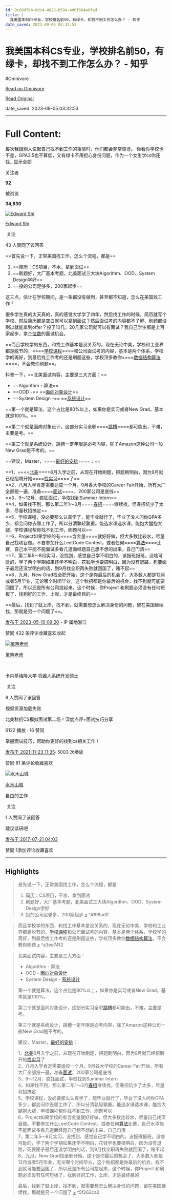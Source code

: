 ```yaml
---
id: 0c60d7bb-0dc4-4028-b59a-4d6f664a6fad
title: |
  我美国本科CS专业，学校排名前50，有绿卡，却找不到工作怎么办？ - 知乎
date_saved: 2023-09-05 03:32:53
---
```


# 我美国本科CS专业，学校排名前50，有绿卡，却找不到工作怎么办？ - 知乎
#Omnivore

[Read on Omnivore](https://omnivore.app/me/https-www-zhihu-com-question-38191263-answer-3021830704-18a64420f62)

[Read Original](https://www.zhihu.com/question/38191263/answer/3021830704)

date_saved: 2023-09-05 03:32:53


--- 

# Full Content: 

每次我跟别人说起自己找不到工作的事情时，他们都会非常惊讶。 你看你学校也不差，GPA3.5也不算低，又有绿卡不用担心身份问题，作为一个女生学cs你还找…显示全部 ​

关注者

**92**

被浏览

**34,830**

[![Edward Shi](https://proxy-prod.omnivore-image-cache.app/0x0,ssGb0KWAkbD6RimHQoa0guUiZ5MdLby2CvaEfoNb_zsk/https://picx.zhimg.com/v2-d0addd52a06076c47570570d2d756889_l.jpg?source=1940ef5c)](https://www.zhihu.com/people/ljs95)

[Edward Shi](https://www.zhihu.com/people/ljs95)

​ 关注

43 人赞同了该回答

==首先说一下，正常美国找工作，怎么个流程，都是==

1. ==简历：CS项目，不水，拿到面试==
2. ==刷题好，大厂基本考题，北美面试三大块Algorithm、OOD、System Design学好==
3. ==投的公司足够多，200家起步==

这三点，估计在学校期间，是一条都没有做到，甚至都不知道，怎么在美国找工作？

很多学生真的太天真的，真的感觉大学学了四年，然后找工作的时候，简历就写个学校、然后简历都是空白就可以拿到面试？然后面试考的内容都不了解、刷题都没刷过就能拿到offer？投了10几，20几家公司就可以有面试？我自己学生都是上百家起步，拿[个位数](https://www.zhihu.com/search?q=%E4%B8%AA%E4%BD%8D%E6%95%B0&search%5Fsource=Entity&hybrid%5Fsearch%5Fsource=Entity&hybrid%5Fsearch%5Fextra=%7B%22sourceType%22%3A%22answer%22%2C%22sourceId%22%3A3021830704%7D)的面试机会。

==而且学校学的东西，和找工作基本是没关系的，现在无论中美，学校和工业界都是脱节的，====[学校课程](https://www.zhihu.com/search?q=%E5%AD%A6%E6%A0%A1%E8%AF%BE%E7%A8%8B&search%5Fsource=Entity&hybrid%5Fsearch%5Fsource=Entity&hybrid%5Fsearch%5Fextra=%7B%22sourceType%22%3A%22answer%22%2C%22sourceId%22%3A3021830704%7D)====和公司面试考的内容，基本是两个体系，学校学的再好，到最后找工作考的还是刷题这些，学校顶多教你====[数据结构算法](https://www.zhihu.com/search?q=%E6%95%B0%E6%8D%AE%E7%BB%93%E6%9E%84%E7%AE%97%E6%B3%95&search%5Fsource=Entity&hybrid%5Fsearch%5Fsource=Entity&hybrid%5Fsearch%5Fextra=%7B%22sourceType%22%3A%22answer%22%2C%22sourceId%22%3A3021830704%7D)====，不会教你刷题==。

科普一下，==北美面试内容，主要是三大方面：==

* ==Algorithm - 算法==
* ==OOD -== ==[面向对象设计](https://www.zhihu.com/search?q=%E9%9D%A2%E5%90%91%E5%AF%B9%E8%B1%A1%E8%AE%BE%E8%AE%A1&search%5Fsource=Entity&hybrid%5Fsearch%5Fsource=Entity&hybrid%5Fsearch%5Fextra=%7B%22sourceType%22%3A%22answer%22%2C%22sourceId%22%3A3021830704%7D)==
* ==System Design -== ==[系统设计](https://www.zhihu.com/search?q=%E7%B3%BB%E7%BB%9F%E8%AE%BE%E8%AE%A1&search%5Fsource=Entity&hybrid%5Fsearch%5Fsource=Entity&hybrid%5Fsearch%5Fextra=%7B%22sourceType%22%3A%22answer%22%2C%22sourceId%22%3A3021830704%7D)==

==第一个就是算法，这个占比是80%以上，如果你是实习或者New Grad，基本就是100%。==

==第二个就是面向对象设计，这部分实习全职====[跳槽](https://www.zhihu.com/search?q=%E8%B7%B3%E6%A7%BD&search%5Fsource=Entity&hybrid%5Fsearch%5Fsource=Entity&hybrid%5Fsearch%5Fextra=%7B%22sourceType%22%3A%22answer%22%2C%22sourceId%22%3A3021830704%7D)====都可能出，不难，主要是考。==

==第三个就是系统设计，跳槽一定年限是必考内容，除了Amazon这种公司一般New Grad是不考的。==

==建议，Master，====[最好的安排](https://www.zhihu.com/search?q=%E6%9C%80%E5%A5%BD%E7%9A%84%E5%AE%89%E6%8E%92&search%5Fsource=Entity&hybrid%5Fsearch%5Fsource=Entity&hybrid%5Fsearch%5Fextra=%7B%22sourceType%22%3A%22answer%22%2C%22sourceId%22%3A3021830704%7D)====：==

  
==1，====[北美](https://www.zhihu.com/search?q=%E5%8C%97%E7%BE%8E&search%5Fsource=Entity&hybrid%5Fsearch%5Fsource=Entity&hybrid%5Fsearch%5Fextra=%7B%22sourceType%22%3A%22answer%22%2C%22sourceId%22%3A2965803403%7D)====8月入学之前，从现在开始刷题，把题刷明白，因为9月就已经招聘开始====[找实习](https://www.zhihu.com/search?q=%E6%89%BE%E5%AE%9E%E4%B9%A0&search%5Fsource=Entity&hybrid%5Fsearch%5Fsource=Entity&hybrid%5Fsearch%5Fextra=%7B%22sourceType%22%3A%22answer%22%2C%22sourceId%22%3A3021830704%7D)====了==  
==2，八月入学肯定需要适应一个月，9月各大学校的Career Fair开始，所有大厂全部投一遍，准备====[面试](https://www.zhihu.com/search?q=%E9%9D%A2%E8%AF%95&search%5Fsource=Entity&hybrid%5Fsearch%5Fsource=Entity&hybrid%5Fsearch%5Fextra=%7B%22sourceType%22%3A%22answer%22%2C%22sourceId%22%3A2965803403%7D)====，200家公司是底线==  
==3，9～12月，疯狂面试，争取找到Summer Intern==  
==4，如果找不到，那么第二年1～3月====[春招](https://www.zhihu.com/search?q=%E6%98%A5%E6%8B%9B&search%5Fsource=Entity&hybrid%5Fsearch%5Fsource=Entity&hybrid%5Fsearch%5Fextra=%7B%22sourceType%22%3A%22answer%22%2C%22sourceId%22%3A2526362230%7D)====继续找，但春招坑少了太多，尽量秋招搞定==  
==5，学校课程，没必要那么认真学了，能毕业就行了，毕业了没人问你GPA多少，都会问你去哪工作了，所以分清孰轻孰重。能选水课选水课，能抱大腿抱大腿，学校课程帮你找不到工作，刷题可以==  
==6，Project如果学校的有====含金量====就好好做，但大多数比较水，尽量自己找项目做。不要参加什么LeetCode Contest，或者任何====[算法](https://www.zhihu.com/search?q=%E7%AE%97%E6%B3%95&search%5Fsource=Entity&hybrid%5Fsearch%5Fsource=Entity&hybrid%5Fsearch%5Fextra=%7B%22sourceType%22%3A%22answer%22%2C%22sourceId%22%3A2526362230%7D)====比赛，自己水平能不能面试多看几道面经题自己想不想的出来，自己门清==  
==7，第二年5～8月实习，没找到，感觉自己学不明白的，该报班报班，没啥可耻的，学了两个学期如果还学不明白，花钱学也要搞明白，因为没有退路，死要面子最后还没学明白的话，到9月找全职再失败就回国了，赌不起==  
==8，九月，New Grad找全职开始，这个是你最后的机会了，大多数人都是12月或者5月毕业，无论哪个时间毕业，这个秋招都是你最后的机会，找不到就可能要回国了，所以还是所有公司投起来，这个时候，你Project 和刷题必须没有任何短板了，找到好的工作，上岸，才是最终目的==  

==最后，找到了就上岸，找不到，就需要想怎么解决身份的问题，留在美国继续找，那就是另一个问题了==。

[发布于 2023-05-10 09:20](https://www.zhihu.com/question/38191263/answer/3021830704)・IP 属地浙江

​赞同 43​​2 条评论​收藏​喜欢收起​

[![篱笆老师](https://proxy-prod.omnivore-image-cache.app/0x0,s3qKNjz3284QYZQAnwtveW2GH5jwXUb7R-QuUW9bnzDo/https://pic1.zhimg.com/v2-42bab3db809f39fd014affe46a91e0d3_l.jpg?source=1940ef5c)](https://www.zhihu.com/people/liba-mentors)

[篱笆老师](https://www.zhihu.com/people/liba-mentors)

[​](https://www.zhihu.com/question/48510028)

卡内基梅隆大学 机器人系统开发硕士

​ 关注

8 人赞同了该回答

视频资源加载失败

北美秋招CS模拟面试第二场！深度点评+面试技巧分享

6122 播放 · 16 赞同

掌握面试技巧，帮助你更好的找到cs相关工作！

[发布于 2021-11-23 11:35](https://www.zhihu.com/question/38191263/answer/2239115452)· 5003 次播放

​赞同 8​​1 条评论​收藏​喜欢

[![水木山城](https://proxy-prod.omnivore-image-cache.app/0x0,sOTWBZu-KVEGuQd6DTPVlBNPMCh1EyHqseImf-yGylGc/https://pic1.zhimg.com/v2-8f1a188f8fc7b2264bf7a4db675d59e2_l.jpg?source=1940ef5c)](https://www.zhihu.com/people/shui-mu-shan-cheng)

[水木山城](https://www.zhihu.com/people/shui-mu-shan-cheng)

自由的工作

​ 关注

1 人赞同了该回答

建议读研吧

[发布于 2017-07-21 04:03](https://www.zhihu.com/question/38191263/answer/201479558)

​赞同 1​​添加评论​收藏​喜欢

---

## Highlights

> 首先说一下，正常美国找工作，怎么个流程，都是
> 
> 1. 简历：CS项目，不水，拿到面试
> 2. 刷题好，大厂基本考题，北美面试三大块Algorithm、OOD、System Design学好
> 3. 投的公司足够多，200家起步 [⤴️](https://omnivore.app/me/https-www-zhihu-com-question-38191263-answer-3021830704-18a64420f62#4198adff-5571-4128-b5df-2153ce094a83)  ^4198adff

> 而且学校学的东西，和找工作基本是没关系的，现在无论中美，学校和工业界都是脱节的，[学校课程](https://www.zhihu.com/search?q=%E5%AD%A6%E6%A0%A1%E8%AF%BE%E7%A8%8B&amp;search%5Fsource=Entity&amp;hybrid%5Fsearch%5Fsource=Entity&amp;hybrid%5Fsearch%5Fextra=%7B%22sourceType%22%3A%22answer%22%2C%22sourceId%22%3A3021830704%7D)和公司面试考的内容，基本是两个体系，学校学的再好，到最后找工作考的还是刷题这些，学校顶多教你[数据结构算法](https://www.zhihu.com/search?q=%E6%95%B0%E6%8D%AE%E7%BB%93%E6%9E%84%E7%AE%97%E6%B3%95&amp;search%5Fsource=Entity&amp;hybrid%5Fsearch%5Fsource=Entity&amp;hybrid%5Fsearch%5Fextra=%7B%22sourceType%22%3A%22answer%22%2C%22sourceId%22%3A3021830704%7D)，不会教你刷题 [⤴️](https://omnivore.app/me/https-www-zhihu-com-question-38191263-answer-3021830704-18a64420f62#a3ee74f2-01e5-4179-b59f-d9a00d0feb2b)  ^a3ee74f2

> 北美面试内容，主要是三大方面：
> 
> * Algorithm - 算法
> * OOD - [面向对象设计](https://www.zhihu.com/search?q=%E9%9D%A2%E5%90%91%E5%AF%B9%E8%B1%A1%E8%AE%BE%E8%AE%A1&amp;search%5Fsource=Entity&amp;hybrid%5Fsearch%5Fsource=Entity&amp;hybrid%5Fsearch%5Fextra=%7B%22sourceType%22%3A%22answer%22%2C%22sourceId%22%3A3021830704%7D)
> * System Design - [系统设计](https://www.zhihu.com/search?q=%E7%B3%BB%E7%BB%9F%E8%AE%BE%E8%AE%A1&amp;search%5Fsource=Entity&amp;hybrid%5Fsearch%5Fsource=Entity&amp;hybrid%5Fsearch%5Fextra=%7B%22sourceType%22%3A%22answer%22%2C%22sourceId%22%3A3021830704%7D)
> 
> 第一个就是算法，这个占比是80%以上，如果你是实习或者New Grad，基本就是100%。
> 
> 第二个就是面向对象设计，这部分实习全职[跳槽](https://www.zhihu.com/search?q=%E8%B7%B3%E6%A7%BD&amp;search%5Fsource=Entity&amp;hybrid%5Fsearch%5Fsource=Entity&amp;hybrid%5Fsearch%5Fextra=%7B%22sourceType%22%3A%22answer%22%2C%22sourceId%22%3A3021830704%7D)都可能出，不难，主要是考。
> 
> 第三个就是系统设计，跳槽一定年限是必考内容，除了Amazon这种公司一般New Grad是不考的。
> 
> 建议，Master，[最好的安排](https://www.zhihu.com/search?q=%E6%9C%80%E5%A5%BD%E7%9A%84%E5%AE%89%E6%8E%92&amp;search%5Fsource=Entity&amp;hybrid%5Fsearch%5Fsource=Entity&amp;hybrid%5Fsearch%5Fextra=%7B%22sourceType%22%3A%22answer%22%2C%22sourceId%22%3A3021830704%7D)：
> 
>   
> 1，[北美](https://www.zhihu.com/search?q=%E5%8C%97%E7%BE%8E&amp;search%5Fsource=Entity&amp;hybrid%5Fsearch%5Fsource=Entity&amp;hybrid%5Fsearch%5Fextra=%7B%22sourceType%22%3A%22answer%22%2C%22sourceId%22%3A2965803403%7D)8月入学之前，从现在开始刷题，把题刷明白，因为9月就已经招聘开始[找实习](https://www.zhihu.com/search?q=%E6%89%BE%E5%AE%9E%E4%B9%A0&amp;search%5Fsource=Entity&amp;hybrid%5Fsearch%5Fsource=Entity&amp;hybrid%5Fsearch%5Fextra=%7B%22sourceType%22%3A%22answer%22%2C%22sourceId%22%3A3021830704%7D)了  
> 2，八月入学肯定需要适应一个月，9月各大学校的Career Fair开始，所有大厂全部投一遍，准备[面试](https://www.zhihu.com/search?q=%E9%9D%A2%E8%AF%95&amp;search%5Fsource=Entity&amp;hybrid%5Fsearch%5Fsource=Entity&amp;hybrid%5Fsearch%5Fextra=%7B%22sourceType%22%3A%22answer%22%2C%22sourceId%22%3A2965803403%7D)，200家公司是底线  
> 3，9～12月，疯狂面试，争取找到Summer Intern  
> 4，如果找不到，那么第二年1～3月[春招](https://www.zhihu.com/search?q=%E6%98%A5%E6%8B%9B&amp;search%5Fsource=Entity&amp;hybrid%5Fsearch%5Fsource=Entity&amp;hybrid%5Fsearch%5Fextra=%7B%22sourceType%22%3A%22answer%22%2C%22sourceId%22%3A2526362230%7D)继续找，但春招坑少了太多，尽量秋招搞定  
> 5，学校课程，没必要那么认真学了，能毕业就行了，毕业了没人问你GPA多少，都会问你去哪工作了，所以分清孰轻孰重。能选水课选水课，能抱大腿抱大腿，学校课程帮你找不到工作，刷题可以  
> 6，Project如果学校的有含金量就好好做，但大多数比较水，尽量自己找项目做。不要参加什么LeetCode Contest，或者任何[算法](https://www.zhihu.com/search?q=%E7%AE%97%E6%B3%95&amp;search%5Fsource=Entity&amp;hybrid%5Fsearch%5Fsource=Entity&amp;hybrid%5Fsearch%5Fextra=%7B%22sourceType%22%3A%22answer%22%2C%22sourceId%22%3A2526362230%7D)比赛，自己水平能不能面试多看几道面经题自己想不想的出来，自己门清  
> 7，第二年5～8月实习，没找到，感觉自己学不明白的，该报班报班，没啥可耻的，学了两个学期如果还学不明白，花钱学也要搞明白，因为没有退路，死要面子最后还没学明白的话，到9月找全职再失败就回国了，赌不起  
> 8，九月，New Grad找全职开始，这个是你最后的机会了，大多数人都是12月或者5月毕业，无论哪个时间毕业，这个秋招都是你最后的机会，找不到就可能要回国了，所以还是所有公司投起来，这个时候，你Project 和刷题必须没有任何短板了，找到好的工作，上岸，才是最终目的  
> 
> 最后，找到了就上岸，找不到，就需要想怎么解决身份的问题，留在美国继续找，那就是另一个问题了 [⤴️](https://omnivore.app/me/https-www-zhihu-com-question-38191263-answer-3021830704-18a64420f62#5f262ca2-9bc6-490f-9af3-c2274ed4d199)  ^5f262ca2

